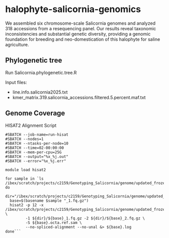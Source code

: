 # halophyte-salicornia-genomics
We assembled six chromosome-scale Salicornia genomes and analyzed 318 accessions from a resequencing panel. Our results reveal taxonomic inconsistencies and substantial genetic diversity, providing a genomic foundation for breeding and neo-domestication of this halophyte for saline agriculture.

## Phylogenetic tree
Run Salicornia.phylogenetic.tree.R 

Input files: 
- line.info.salicornia2025.txt
- kmer_matrix.319.salicornia_accessions.filtered.5.percent.maf.txt

## Genome Coverage
HISAT2 Alignment Script 

```#!/bin/bash -l
#SBATCH --job-name=run-hisat
#SBATCH --nodes=1
#SBATCH --ntasks-per-node=10
#SBATCH --time=02-00:00:00
#SBATCH --mem-per-cpu=25G
#SBATCH --output="%x_%j.out"
#SBATCH --error="%x_%j.err"

module load hisat2

for sample in `ls /ibex/scratch/projects/c2159/Genotyping_Salicornia/genome/updated_frozen.genome/all_trimmmed_files/*_1.fq.gz`
do
  dir="/ibex/scratch/projects/c2159/Genotyping_Salicornia/genome/updated_frozen.genome/all_trimmmed_files"
  base=$(basename $sample "_1.fq.gz")
  hisat2 -p 12 -x /ibex/scratch/projects/c2159/Genotyping_Salicornia/genome/updated_frozen.genome/new/combined_europaea.fr.S.bigelovii.ref \
         -1 ${dir}/${base}_1.fq.gz -2 ${dir}/${base}_2.fq.gz \
         -S ${base}.octa.ref.sam \
         --no-spliced-alignment --no-unal &> ${base}.log
done```



